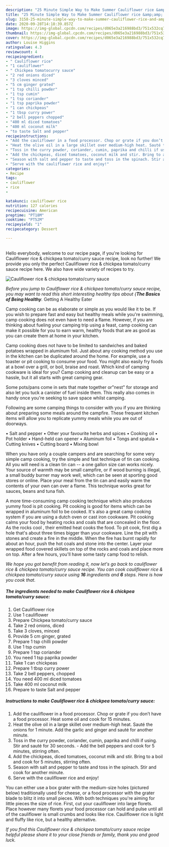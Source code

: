 ```yaml
---
description: "25 Minute Simple Way to Make Summer Cauliflower rice &amp;amp; chickpea tomato/curry sauce"
title: "25 Minute Simple Way to Make Summer Cauliflower rice &amp;amp; chickpea tomato/curry sauce"
slug: 3158-25-minute-simple-way-to-make-summer-cauliflower-rice-and-amp-chickpea-tomato-curry-sauce
date: 2020-09-28T14:18:39.857Z
image: https://img-global.cpcdn.com/recipes/d065e3a216988bd3/751x532cq70/cauliflower-rice-chickpea-tomatocurry-sauce-recipe-main-photo.jpg
thumbnail: https://img-global.cpcdn.com/recipes/d065e3a216988bd3/751x532cq70/cauliflower-rice-chickpea-tomatocurry-sauce-recipe-main-photo.jpg
cover: https://img-global.cpcdn.com/recipes/d065e3a216988bd3/751x532cq70/cauliflower-rice-chickpea-tomatocurry-sauce-recipe-main-photo.jpg
author: Louise Higgins
ratingvalue: 4.3
reviewcount: 4
recipeingredient:
- " Cauliflower rice"
- "1 cauliflower"
- " Chickpea tomatocurry sauce"
- "2 red onions diced"
- "3 cloves minced"
- "5 cm ginger grated"
- "1 tsp chilli powder"
- "1 tsp cumin"
- "1 tsp coriander"
- "1 tsp paprika powder"
- "1 can chickpeas"
- "1 tbsp curry power"
- "2 bell peppers chopped"
- "400 ml diced tomatoes"
- "400 ml coconut milk"
- "to taste Salt and pepper"
recipeinstructions:
- "Add the cauliflower in a food processor. Chop or grate if you don’t have a food processor. Heat some oil and cook for 15 minutes."
- "Heat the olive oil in a large skillet over medium-high heat. Sauté the onions for 1 minute. Add the garlic and ginger and sauté for another minute."
- "Toss in the curry powder, coriander, cumin, paprika and chilli if using. Stir and sauté for 30 seconds. Add the bell peppers and cook for 5 minutes, stirring often."
- "Add the chickpeas, diced tomatoes, coconut milk and stir. Bring to a boil and cook for 5 minutes, stirring often."
- "Season with salt and pepper to taste and toss in the spinach. Stir and cook for another minute."
- "Serve with the cauliflower rice and enjoy!"
categories:
- Recipe
tags:
- cauliflower
- rice
- 

katakunci: cauliflower rice  
nutrition: 127 calories
recipecuisine: American
preptime: "PT18M"
cooktime: "PT52M"
recipeyield: "1"
recipecategory: Dessert

---
```

<br>
Hello everybody, welcome to our recipe page, if you're looking for Cauliflower rice &amp; chickpea tomato/curry sauce recipe, look no further! We provide you only the perfect Cauliflower rice &amp; chickpea tomato/curry sauce recipe here. We also have wide variety of recipes to try.
<br>


![Cauliflower rice &amp; chickpea tomato/curry sauce](https://img-global.cpcdn.com/recipes/d065e3a216988bd3/751x532cq70/cauliflower-rice-chickpea-tomatocurry-sauce-recipe-main-photo.jpg)

<i>Before you jump to Cauliflower rice &amp; chickpea tomato/curry sauce recipe, you may want to read this short interesting healthy tips about {<strong>The Basics of Being Healthy</strong>.</i>
Getting A Healthy Eater

    
Camp cooking can be as elaborate or simple as you would like it to be. If you wish to prepare fast and easy but healthy meals while you're swimming, camp cooking does not even have to need a flame. However, if you are thinking about fueling your camping trip using a feast, camp cooking can make it possible for you to earn warm, healthy foods that are as good as you can create them at home in your kitchen.

Camp cooking does not have to be limited to sandwiches and baked potatoes wrapped in aluminum foil.  Just about any cooking method you use in the kitchen can be duplicated around the home. For example, use a toaster or pit cooking to consume your food. You might also easily fry foods at a bowl over a grill, or boil, braise and roast. Which kind of camping cookware is ideal for you? Camp cooking and cleanup can be easy or a hassle, but it all starts with great camping gear.

Some pots/pans come in sets that mate together or"nest" for storage and also let you tuck a canister of fuel inside them. This really also comes in handy once you're seeking to save space whilst camping.

Following are some camping things to consider with you if you are thinking about preparing some meals around the campfire. These frequent kitchen items will allow you to replicate yummy meals while you are out of doorways.

• Salt and pepper
• Other your favourite herbs and spices
• Cooking oil
• Pot holder
• Hand-held can opener
• Aluminum foil
• Tongs and spatula
• Cutting knives
• Cutting board
• Mixing bowl


When you have only a couple campers and are searching for some very simple camp cooking, try the simple and fast technique of tin can cooking. All you will need is a clean tin can -- a one gallon size can works nicely. Your source of warmth may be small campfire, or if wood burning is illegal, a small buddy burner may work well, which can be seen at sporting good stores or online. Place your meal from the tin can and easily warm the contents of your own can over a flame.  This technique works great for sauces, beans and tuna fish.

A more time-consuming camp cooking technique which also produces yummy food is pit cooking. Pit cooking is good for items which can be wrapped in aluminum foil to be cooked.  It's also a great camp cooking system if you are using a dutch oven or cast iron cookware. Pit cooking calms your food by heating rocks and coals that are concealed in the floor. As the rocks cool , their emitted heat cooks the food. To pit cook, first dig a hole that's about three times bigger than your cookware. Line the pit with stones and create a fire in the middle. When the fire has burnt rapidly for about an hour, push the hot coals and stone into the center. Layer your wrapped food covered skillets on top of the rocks and coals and place more on top. After a few hours, you'll have some tasty camp food to relish.


<i>We hope you got benefit from reading it, now let's go back to cauliflower rice &amp; chickpea tomato/curry sauce recipe. You can cook cauliflower rice &amp; chickpea tomato/curry sauce using <strong>16</strong> ingredients and <strong>6</strong> steps. Here is how you cook that.
</i>

##### The ingredients needed to make Cauliflower rice &amp; chickpea tomato/curry sauce:

1. Get  Cauliflower rice
1. Use 1 cauliflower
1. Prepare  Chickpea tomato/curry sauce
1. Take 2 red onions, diced
1. Take 3 cloves, minced
1. Provide 5 cm ginger, grated
1. Prepare 1 tsp chilli powder
1. Use 1 tsp cumin
1. Prepare 1 tsp coriander
1. You need 1 tsp paprika powder
1. Take 1 can chickpeas
1. Prepare 1 tbsp curry power
1. Take 2 bell peppers, chopped
1. You need 400 ml diced tomatoes
1. Take 400 ml coconut milk
1. Prepare to taste Salt and pepper


##### Instructions to make Cauliflower rice &amp; chickpea tomato/curry sauce:

1. Add the cauliflower in a food processor. Chop or grate if you don’t have a food processor. Heat some oil and cook for 15 minutes.
1. Heat the olive oil in a large skillet over medium-high heat. Sauté the onions for 1 minute. Add the garlic and ginger and sauté for another minute.
1. Toss in the curry powder, coriander, cumin, paprika and chilli if using. Stir and sauté for 30 seconds. - Add the bell peppers and cook for 5 minutes, stirring often.
1. Add the chickpeas, diced tomatoes, coconut milk and stir. Bring to a boil and cook for 5 minutes, stirring often.
1. Season with salt and pepper to taste and toss in the spinach. Stir and cook for another minute.
1. Serve with the cauliflower rice and enjoy!


You can either use a box grater with the medium-size holes (pictured below) traditionally used for cheese, or a food processor with the grater blade to blitz it into small pieces. With both techniques you&#39;re aiming for little pieces the size of rice. First, cut your cauliflower into large florets. Place however many florets your food processor can hold and pulse until all of the cauliflower is small crumbs and looks like rice. Cauliflower rice is light and fluffy like rice, but a healthy alternative. 

<i>If you find this Cauliflower rice &amp; chickpea tomato/curry sauce recipe helpful please share it to your close friends or family, thank you and good luck.</i>
